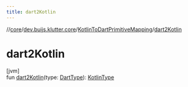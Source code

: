 ```yaml
---
title: dart2Kotlin
---
```

//[core](../../../index.html)/[dev.buijs.klutter.core](../index.html)/[KotlinToDartPrimitiveMapping](index.html)/[dart2Kotlin](dart2-kotlin.html)



# dart2Kotlin



[jvm]\
fun [dart2Kotlin](dart2-kotlin.html)(type: [DartType](../-dart-type/index.html)): [KotlinType](../-kotlin-type/index.html)




